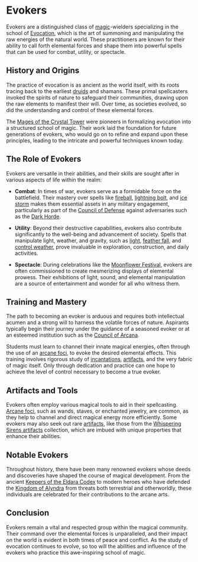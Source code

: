 # Evokers

Evokers are a distinguished class of [magic](magic.md)-wielders specializing in the school of [Evocation](Evocation.md), which is the art of summoning and manipulating the raw energies of the natural world. These practitioners are known for their ability to call forth elemental forces and shape them into powerful spells that can be used for combat, utility, or spectacle.

## History and Origins

The practice of evocation is as ancient as the world itself, with its roots tracing back to the earliest [druids](druids.md) and shamans. These primal spellcasters invoked the spirits of nature to safeguard their communities, drawing upon the raw elements to manifest their will. Over time, as societies evolved, so did the understanding and control of these elemental forces.

The [Mages of the Crystal Tower](Mages%20of%20the%20Crystal%20Tower.md) were pioneers in formalizing evocation into a structured school of magic. Their work laid the foundation for future generations of evokers, who would go on to refine and expand upon these principles, leading to the intricate and powerful techniques known today.

## The Role of Evokers

Evokers are versatile in their abilities, and their skills are sought after in various aspects of life within the realm:

- **Combat**: In times of war, evokers serve as a formidable force on the battlefield. Their mastery over spells like [fireball](fireball.md), [lightning bolt](lightning%20bolt.md), and [ice storm](ice%20storm.md) makes them essential assets in any military engagement, particularly as part of the [Council of Defense](Council%20of%20Defense.md) against adversaries such as the [Dark Horde](Dark%20Horde.md).

- **Utility**: Beyond their destructive capabilities, evokers also contribute significantly to the well-being and advancement of society. Spells that manipulate light, weather, and gravity, such as [light](light.md), [feather fall](feather%20fall.md), and [control weather](control%20weather.md), prove invaluable in exploration, construction, and daily activities.

- **Spectacle**: During celebrations like the [Moonflower Festival](Moonflower%20Festival.md), evokers are often commissioned to create mesmerizing displays of elemental prowess. Their exhibitions of light, sound, and elemental manipulation are a source of entertainment and wonder for all who witness them.

## Training and Mastery

The path to becoming an evoker is arduous and requires both intellectual acumen and a strong will to harness the volatile forces of nature. Aspirants typically begin their journey under the guidance of a seasoned evoker or at an esteemed institution such as the [Council of Arcana](Council%20of%20Arcana.md). 

Students must learn to channel their innate magical energies, often through the use of an [arcane foci](arcane%20foci.md), to evoke the desired elemental effects. This training involves rigorous study of [incantations](incantations.md), [artifacts](artifacts.md), and the very fabric of magic itself. Only through dedication and practice can one hope to achieve the level of control necessary to become a true evoker.

## Artifacts and Tools

Evokers often employ various magical tools to aid in their spellcasting. [Arcane foci](Arcane%20foci.md), such as wands, staves, or enchanted jewelry, are common, as they help to channel and direct magical energy more efficiently. Some evokers may also seek out rare [artifacts](artifacts.md), like those from the [Whispering Sirens artifacts](Whispering%20Sirens%20artifacts.md) collection, which are imbued with unique properties that enhance their abilities.

## Notable Evokers

Throughout history, there have been many renowned evokers whose deeds and discoveries have shaped the course of magical development. From the ancient [Keepers of the Eldara Codex](Keepers%20of%20the%20Eldara%20Codex.md) to modern heroes who have defended the [Kingdom of Alyndra](Kingdom%20of%20Alyndra.md) from threats both terrestrial and otherworldly, these individuals are celebrated for their contributions to the arcane arts.

## Conclusion

Evokers remain a vital and respected group within the magical community. Their command over the elemental forces is unparalleled, and their impact on the world is evident in both times of peace and conflict. As the study of evocation continues to evolve, so too will the abilities and influence of the evokers who practice this awe-inspiring school of magic.